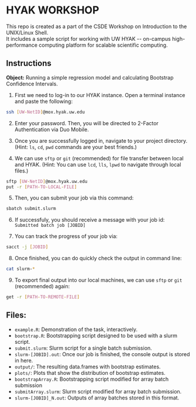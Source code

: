 # HYAK WORKSHOP
This repo is created as a part of the CSDE Workshop on Introduction to the UNIX/Linux Shell.  
It includes a sample script for working with UW HYAK -- on-campus high-performance computing platform for scalable scientific computing.

## Instructions
**Object:** Running a simple regression model and calculating Bootstrap Confidence Intervals. 

1. First we need to log-in to our HYAK instance. Open a terminal instance and paste the following:  
```bash 
ssh [UW-NetID]@mox.hyak.uw.edu
```

2. Enter your password. Then, you will be directed to 2-Factor Authentication via Duo Mobile. 

3. Once you are successfully logged in, navigate to your project directory. (Hint: `ls`, `cd`, `pwd` commands are your best friends.)

4. We can use `sftp` or `git` (recommended) for file transfer between local and HYAK. (Hint: You can use `lcd`, `lls`, `lpwd` to navigate through local files.)
```bash
sftp [UW-NetID]@mox.hyak.uw.edu
put -r [PATH-TO-LOCAL-FILE]
```

5. Then, you can submit your job via this command:  
```bash 
sbatch submit.slurm
```

6. If successfuly, you should receive a message with your job id:  
`Submitted batch job [JOBID]`

7. You can track the progress of your job via: 
```bash 
sacct -j [JOBID]
```
8. Once finished, you can do quickly check the output in command line:
```bash
cat slurm-*
```
9. To export final output into our local machines, we can use `sftp` or `git` (recommended) again:
```bash
get -r [PATH-TO-REMOTE-FILE]
```

## Files:  
- `example.R`: Demonstration of the task, interactively. 
- `bootstrap.R`: Bootstrapping script designed to be used with a slurm script.  
- `submit.slurm`: Slurm script for a single batch submission.
- `slurm-[JOBID].out`: Once our job is finished, the console output is stored in here.
- `output/`: The resulting data.frames with bootstrap estimates. 
- `plots/`: Plots that show the distribution of bootstrap estimates.
- `bootstrapArray.R`: Bootstrapping script modified for array batch submission  
- `submitArray.slurm`: Slurm script modified for array batch submission.
- `slurm-[JOBID]_N.out`: Outputs of array batches stored in this format.


